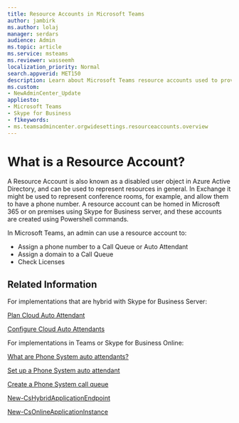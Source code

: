 ```yaml
---
title: Resource Accounts in Microsoft Teams
author: jambirk
ms.author: lolaj
manager: serdars
audience: Admin
ms.topic: article
ms.service: msteams
ms.reviewer: wasseemh
localization_priority: Normal
search.appverid: MET150
description: Learn about Microsoft Teams resource accounts used to provide phone numbers for resources Like Call Queues and Auto Attendants.
ms.custom:
- NewAdminCenter_Update
appliesto: 
- Microsoft Teams
- Skype for Business 
- f1keywords:
- ms.teamsadmincenter.orgwidesettings.resourceaccounts.overview
---
```


# What is a Resource Account?

A Resource Account is also known as a disabled user object in Azure Active Directory, and can be used to represent resources in general. In Exchange it might be used to represent conference rooms, for example, and allow them to have a phone number. A resource account can be homed in Microsoft 365 or on premises using Skype for Business server, and these accounts are created using Powershell commands.

In Microsoft Teams, an admin can use a resource account to:

- Assign a phone number to a Call Queue or Auto Attendant
- Assign a domain to a Call Queue
- Check Licenses

## Related Information

For implementations that are hybrid with Skype for Business Server:

[Plan Cloud Auto Attendant](../Skype/SfBServer2019/hybrid/plan-cloud-auto-attendant.md)

[Configure Cloud Auto Attendants](../Skype/SfBServer2019/hybrid/configure-cloud-auto-attendant.md)

For implementations in Teams or Skype for Business Online:

[What are Phone System auto attendants?](what-are-phone-system-auto-attendants.md)

[Set up a Phone System auto attendant](../Skype/SfbOnline/what-is-phone-system-in-office-365/set-up-a-phone-system-auto-attendant.md)

[Create a Phone System call queue](../Skype/SfbOnline/what-is-phone-system-in-office-365/create-a-phone-system-call-queue.md)

[New-CsHybridApplicationEndpoint](https://docs.microsoft.com/powershell/module/skype/new-cshybridapplicationendpoint?view=skype-ps)

[New-CsOnlineApplicationInstance](https://docs.microsoft.com/powershell/module/skype/new-csonlineapplicationinstance?view=skype-ps)
